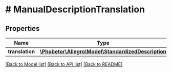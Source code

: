 # # ManualDescriptionTranslation

## Properties

Name | Type | Description | Notes
------------ | ------------- | ------------- | -------------
**translation** | [**\Phobetor\Allegro\Model\StandardizedDescription**](StandardizedDescription.md) |  | [optional]

[[Back to Model list]](../../README.md#models) [[Back to API list]](../../README.md#endpoints) [[Back to README]](../../README.md)

